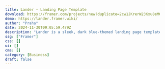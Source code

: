 ```yaml
---
title: Lander — Landing Page Template
download: https://framer.com/projects/new?duplicate=2cw1JKrerW23Kxu8eMOt&via=praha&duplicateType=siteTemplate
demo: https://lander.framer.wiki/
author: "Praha"
date: 2024-11-30T09:05:59.479Z
description: "Lander is a sleek, dark blue-themed landing page template designed for agencies. It combines modern aesthetics with high functionality to showcase your brand's services and drive conversions effectively."
ssg: ["Framer"]
css: []
ui: []
cms: []
category: [Business]
draft: false
---
```

